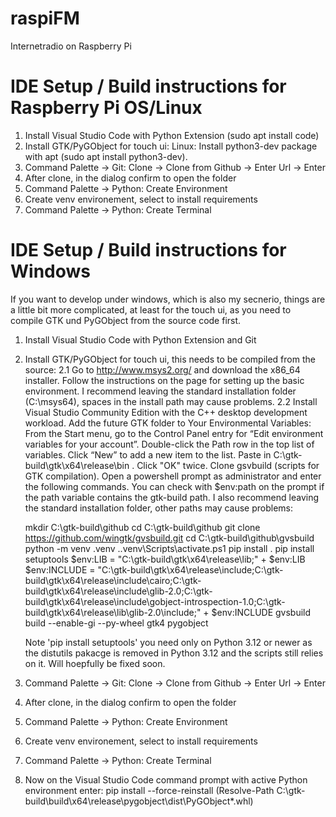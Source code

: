 # raspiFM
Internetradio on Raspberry Pi

# IDE Setup / Build instructions for Raspberry Pi OS/Linux
1. Install Visual Studio Code with Python Extension (sudo apt install code)
2. Install GTK/PyGObject for touch ui: Linux: Install python3-dev package with apt (sudo apt install python3-dev).
2. Command Palette -> Git: Clone -> Clone from Github -> Enter Url -> Enter
3. After clone, in the dialog confirm to open the folder
4. Command Palette -> Python: Create Environment
5. Create venv environement, select to install requirements
6. Command Palette -> Python: Create Terminal

# IDE Setup / Build instructions for Windows
If you want to develop under windows, which is also my secnerio, things are a little bit more complicated,
at least for the touch ui, as you need to compile GTK und PyGObject from the source code first.
1. Install Visual Studio Code with Python Extension and Git
2. Install GTK/PyGObject for touch ui, this needs to be compiled from the source: 
2.1 Go to http://www.msys2.org/ and download the x86_64 installer. Follow the instructions on the page for setting up the basic environment.
    I recommend leaving the standard installation folder (C:\msys64), spaces in the install path may cause problems.
2.2 Install Visual Studio Community Edition with the C++ desktop development workload.
    Add the future GTK  folder to Your Environmental Variables: From the Start menu, go to the Control Panel entry for “Edit environment variables for your account”.
    Double-click the Path row in the top list of variables. Click “New” to add a new item to the list. Paste in C:\gtk-build\gtk\x64\release\bin . Click "OK" twice.
    Clone gsvbuild (scripts for GTK compilation). Open a powershell prompt as administrator and enter the following commands.
    You can check with $env:path on the prompt if the path variable contains the gtk-build path.
    I also recommend leaving the standard installation folder, other paths may cause problems:
    
    mkdir C:\gtk-build\github
    cd C:\gtk-build\github
    git clone https://github.com/wingtk/gvsbuild.git
    cd C:\gtk-build\github\gvsbuild
    python -m venv .venv
    .\.venv\Scripts\activate.ps1
    pip install .
    pip install setuptools
    $env:LIB = "C:\gtk-build\gtk\x64\release\lib;" + $env:LIB
    $env:INCLUDE = "C:\gtk-build\gtk\x64\release\include;C:\gtk-build\gtk\x64\release\include\cairo;C:\gtk-build\gtk\x64\release\include\glib-2.0;C:\gtk-build\gtk\x64\release\include\gobject-introspection-1.0;C:\gtk-build\gtk\x64\release\lib\glib-2.0\include;" + $env:INCLUDE
    gvsbuild build --enable-gi --py-wheel gtk4 pygobject

    Note 'pip install setuptools' you need only on Python 3.12 or newer as the distutils pakacge is removed in Python 3.12 and the scripts still relies on it.
    Will hoepfully be fixed soon.
2. Command Palette -> Git: Clone -> Clone from Github -> Enter Url -> Enter
3. After clone, in the dialog confirm to open the folder
4. Command Palette -> Python: Create Environment
5. Create venv environement, select to install requirements
6. Command Palette -> Python: Create Terminal
7. Now on the Visual Studio Code command prompt with active Python environment enter:
   pip install --force-reinstall (Resolve-Path C:\gtk-build\build\x64\release\pygobject\dist\PyGObject*.whl)